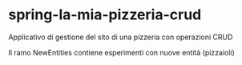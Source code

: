 # spring-la-mia-pizzeria-crud
 Applicativo di gestione del sito di una pizzeria con operazioni CRUD

Il ramo NewEntities contiene esperimenti con nuove entità (pizzaioli)
